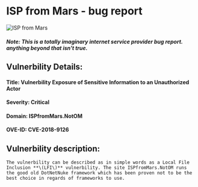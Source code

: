# ISP from Mars - bug report
![ISP from Mars](https://media1.tenor.com/images/bbb7aeebfd93a357822cd6f0b0f4327f/tenor.gif?itemid=10668963)
##### Note: This is a totally imaginary internet service provider bug report. anything beyond that isn't true.


## Vulnerbility Details:
#### **Title:** Vulnerbility Exposure of Sensitive Information to an Unauthorized Actor
#### **Severity:** Critical
#### **Domain:** ISPfromMars.NotOM
#### **OVE-ID:** CVE-2018-9126

## Vulnerbility description: 

``The vulnerbility can be described as in simple words as a Local File Inclusion **\(LFI\)** vulnerbility.
The site ISPfromMars.NotOM runs the good old DotNetNuke framework which has been proven not to be the best choice in regards of frameworks to use.``
